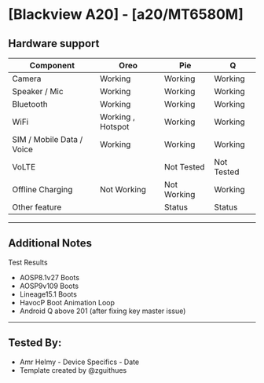 # [Blackview A20] - [a20/MT6580M]
## Hardware support

| Component                 | Oreo    |      Pie                   |              Q                |
|---------------------------|---------|-------------------|-------------------------------|
| Camera                    | Working     | Working                    | Working                       |
| Speaker / Mic             | Working      | Working                    | Working                       |
| Bluetooth                 | Working      | Working                    | Working                       |
| WiFi                      | Working , Hotspot      | Working                    | Working                       |
| SIM / Mobile Data / Voice | Working      | Working                    | Working                       |
| VoLTE                     |       | Not Tested                 | Not Tested                    |
| Offline Charging          | Not Working      | Not Working                    | Working                       |
| Other feature             |       | Status                     | Status                        |
---

## Additional Notes
 Test Results
  *  AOSP8.1v27 Boots
  *  AOSP9v109  Boots
  *  Lineage15.1  Boots
  *  HavocP       Boot Animation Loop
  *  Android Q above 201 (after fixing key master issue)
    
 ***
 ## Tested By:
* Amr Helmy - Device Specifics - Date
* Template created by @zguithues